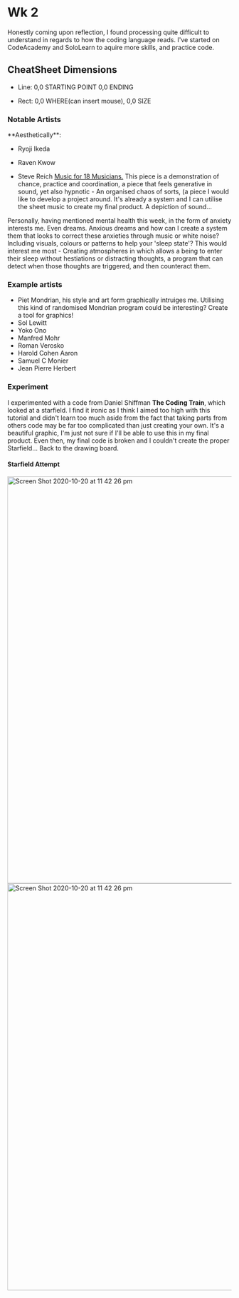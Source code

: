 <h1>Wk 2</h1>  

Honestly coming upon reflection, I found processing quite difficult to understand in regards to how the coding language reads. I've started on CodeAcademy and SoloLearn to aquire more skills, and practice code. 

<h2>CheatSheet Dimensions</h2> 

- Line: 0,0 STARTING POINT 0,0 ENDING 

- Rect: 0,0 WHERE(can insert mouse), 0,0 SIZE 

<h3>Notable Artists</h3>**Aesthetically**: 


- Ryoji Ikeda 

- Raven Kwow

- Steve Reich <a href="https://www.youtube.com/watch?v=71A_sm71_BI">Music for 18 Musicians.</a> This piece is a demonstration of chance, practice and coordination, a piece that feels generative in sound, yet also hypnotic - An organised chaos of sorts, (a piece I would like to develop a project around. It's already a system and I can utilise the sheet music to create my final product. A depiction of sound... 

Personally, having mentioned mental health this week, in the form of anxiety interests me. Even dreams. Anxious dreams and how can I create a system them that looks to correct these anxieties through music or white noise? Including visuals, colours or patterns to help your 'sleep state'? This would interest me most - Creating atmospheres in which allows a being to enter their sleep without hestiations or distracting thoughts, a program that can detect when those thoughts are triggered, and then counteract them. 

<h3>Example artists</h3> 

- Piet Mondrian, his style and art form graphically intruiges me. Utilising this kind of randomised Mondrian program could be interesting? Create a tool for graphics! 
- Sol Lewitt 
- Yoko Ono
- Manfred Mohr 
- Roman Verosko
- Harold Cohen Aaron 
- Samuel C Monier 
- Jean Pierre Herbert 

<h3>Experiment</h3> 

I experimented with a code from Daniel Shiffman **The Coding Train**, which looked at a starfield. I find it ironic as I think I aimed too high with this tutorial and didn't learn too much aside from the fact that taking parts from others code may be far too complicated than just creating your own. It's a beautiful graphic, I'm just not sure if I'll be able to use this in my final product. Even then, my final code is broken and I couldn't create the proper Starfield... Back to the drawing board. 

<h4>Starfield Attempt</h4> 

<img width="912" alt="Screen Shot 2020-10-20 at 11 42 26 pm" src="https://user-images.githubusercontent.com/68719286/96590907-2085e000-132e-11eb-9277-54075d3a6513.png">

<img width="912" alt="Screen Shot 2020-10-20 at 11 42 26 pm" src="https://user-images.githubusercontent.com/68719286/96590907-2085e000-132e-11eb-9277-54075d3a6513.png">


      
      
